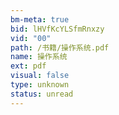 ```yaml
---
bm-meta: true
bid: lHVfKcYLSfmRnxzy
vid: "00"
path: /书籍/操作系统.pdf
name: 操作系统
ext: pdf
visual: false
type: unknown
status: unread
---
```

